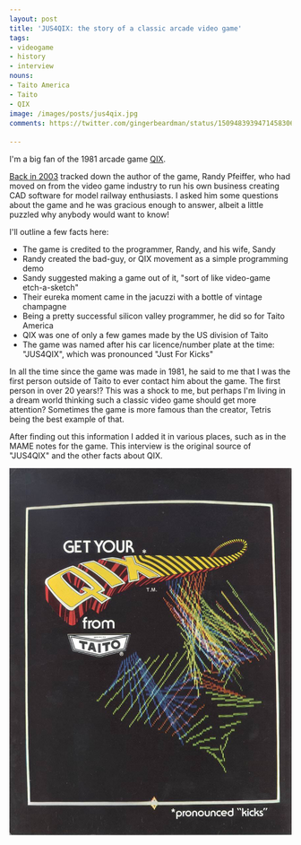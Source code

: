 ```yaml
---
layout: post
title: 'JUS4QIX: the story of a classic arcade video game'
tags:
- videogame
- history
- interview
nouns:
- Taito America
- Taito
- QIX
image: /images/posts/jus4qix.jpg
comments: https://twitter.com/gingerbeardman/status/1509483939471458306

---
```


I'm a big fan of the 1981 arcade game [QIX](https://en.wikipedia.org/wiki/Qix).

[Back in 2003](https://pyra-handheld.com/boards/threads/qix.2885/post-26563) tracked down the author of the game, Randy Pfeiffer, who had moved on from the video game industry to run his own business creating CAD software for model railway enthusiasts. I asked him some questions about the game and he was gracious enough to answer, albeit a little puzzled why anybody would want to know!

I'll outline a few facts here:
- The game is credited to the programmer, Randy, and his wife, Sandy
- Randy created the bad-guy, or QIX movement as a simple programming demo
- Sandy suggested making a game out of it, "sort of like video-game etch-a-sketch"
- Their eureka moment came in the jacuzzi with a bottle of vintage champagne
- Being a pretty successful silicon valley programmer, he did so for Taito America
- QIX was one of only a few games made by the US division of Taito
- The game was named after his car licence/number plate at the time: "JUS4QIX", which was pronounced "Just For Kicks"

In all the time since the game was made in 1981, he said to me that I was the first person outside of Taito to ever contact him about the game. The first person in over 20 years!? This was a shock to me, but perhaps I'm living in a dream world thinking such a classic video game should get more attention? Sometimes the game is more famous than the creator, Tetris being the best example of that.

After finding out this information I added it in various places, such as in the MAME notes for the game. This interview is the original source of "JUS4QIX" and the other facts about QIX.

![JUS4QIX](/images/posts/jus4qix.jpg)
